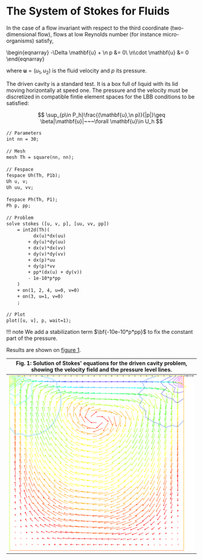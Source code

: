 # The System of Stokes for Fluids

In the case of a flow invariant with respect to the third coordinate (two-dimensional flow), flows at low Reynolds number (for instance micro-organisms) satisfy,

\begin{eqnarray}
    -\Delta \mathbf{u} + \n p &= 0\\
    \n\cdot \mathbf{u} &= 0
\end{eqnarray}

where $\mathbf{u}=(u_1,u_2)$ is the fluid velocity and $p$ its pressure.

The driven cavity is a standard test. It is a box full of liquid with its lid moving horizontally at speed one.  The pressure and the velocity must be discretized in compatible fintie element spaces for the LBB conditions to be satisfied:

$$
    \sup_{p\in P_h}\frac{(\mathbf{u},\n p)}{|p|}\geq \beta|\mathbf{u}|~~~\forall \mathbf{u}\in U_h
$$

```freefem
// Parameters
int nn = 30;

// Mesh
mesh Th = square(nn, nn);

// Fespace
fespace Uh(Th, P1b);
Uh u, v;
Uh uu, vv;

fespace Ph(Th, P1);
Ph p, pp;

// Problem
solve stokes ([u, v, p], [uu, vv, pp])
	= int2d(Th)(
		  dx(u)*dx(uu)
		+ dy(u)*dy(uu)
		+ dx(v)*dx(vv)
		+ dy(v)*dy(vv)
		+ dx(p)*uu
		+ dy(p)*vv
		+ pp*(dx(u) + dy(v))
		- 1e-10*p*pp
	)
	+ on(1, 2, 4, u=0, v=0)
	+ on(3, u=1, v=0)
	;

// Plot
plot([u, v], p, wait=1);

```

!!! note
	We add a stabilization term $\bf{-10e-10*p*pp}$ to fix the constant part of the pressure.

Results are shown on [figure 1](#Fig1).


|<a name="Fig1">Fig. 1:</a> Solution of Stokes' equations for the driven cavity problem, showing the velocity field and the pressure level lines.|
|:----:|
|![Stokes](images/stokes.svg)|
